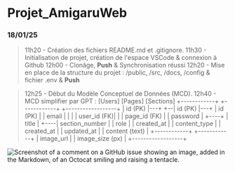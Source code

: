 # Projet_AmigaruWeb

### 18/01/25 
> 11h20 - Création des fichiers README.md et .gitignore.
> 11h30 - Initialisation de projet, création de l'espace VSCode & connexion à Github
> 12h00 - Clonâge, **Push** & Synchronisation réussi
> 12h20 - Mise en place de la structure du projet : /public, /src, /docs, /config & fichier .env & **Push**

> 12h25 - Début du Modèle Conceptuel de Données (MCD).
> 12h40 - MCD simplifier par GPT :
[Users]                  [Pages]               [Sections]
+------------+           +------------+        +------------------+
| id (PK)    |---+    +--| id (PK)    |---+    | id (PK)          |
| email      |   |    |  | user_id (FK)|  |    | page_id (FK)     |
| password   |   +----+  | title      |   +----| section_number   |
| role       |           | created_at |        | content_type     |
| created_at |           | updated_at |        | content (text)   |
+------------+           +------------+        | image_url        |
                                               | image_size (px)  |
                                               +------------------+

![Screenshot of a comment on a GitHub issue showing an image, added in the Markdown, of an Octocat smiling and raising a tentacle.](https://myoctocat.com/assets/images/base-octocat.svg)
